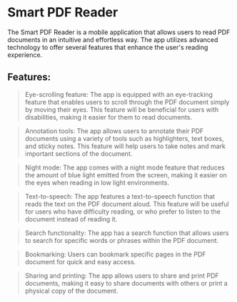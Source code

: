 # Smart PDF Reader


The Smart PDF Reader is a mobile application that allows users to read PDF documents in an intuitive and effortless way. The app utilizes advanced technology to offer several features that enhance the user's reading experience.

## Features:

> Eye-scrolling feature: The app is equipped with an eye-tracking feature that enables users to scroll through the PDF document simply by moving their eyes. This feature will be beneficial for users with disabilities, making it easier for them to read documents.

> Annotation tools: The app allows users to annotate their PDF documents using a variety of tools such as highlighters, text boxes, and sticky notes. This feature will help users to take notes and mark important sections of the document.

> Night mode: The app comes with a night mode feature that reduces the amount of blue light emitted from the screen, making it easier on the eyes when reading in low light environments.

> Text-to-speech: The app features a text-to-speech function that reads the text on the PDF document aloud. This feature will be useful for users who have difficulty reading, or who prefer to listen to the document instead of reading it.

> Search functionality: The app has a search function that allows users to search for specific words or phrases within the PDF document.

> Bookmarking: Users can bookmark specific pages in the PDF document for quick and easy access.

> Sharing and printing: The app allows users to share and print PDF documents, making it easy to share documents with others or print a physical copy of the document.






